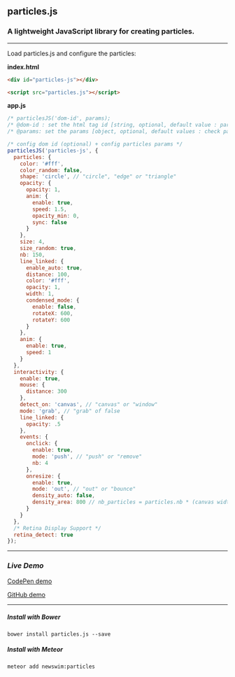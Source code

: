 ## particles.js

### A lightweight JavaScript library for creating particles.

-------------------------------

Load particles.js and configure the particles:

**index.html**
```html
<div id="particles-js"></div>

<script src="particles.js"></script>
```

**app.js**
```javascript
/* particlesJS('dom-id', params);
/* @dom-id : set the html tag id [string, optional, default value : particles-js]
/* @params: set the params [object, optional, default values : check particles.js] */

/* config dom id (optional) + config particles params */
particlesJS('particles-js', {
  particles: {
    color: '#fff',
    color_random: false,
    shape: 'circle', // "circle", "edge" or "triangle"
    opacity: {
      opacity: 1,
      anim: {
        enable: true,
        speed: 1.5,
        opacity_min: 0,
        sync: false
      }
    },
    size: 4,
    size_random: true,
    nb: 150,
    line_linked: {
      enable_auto: true,
      distance: 100,
      color: '#fff',
      opacity: 1,
      width: 1,
      condensed_mode: {
        enable: false,
        rotateX: 600,
        rotateY: 600
      }
    },
    anim: {
      enable: true,
      speed: 1
    }
  },
  interactivity: {
    enable: true,
    mouse: {
      distance: 300
    },
    detect_on: 'canvas', // "canvas" or "window"
    mode: 'grab', // "grab" of false
    line_linked: {
      opacity: .5
    },
    events: {
      onclick: {
        enable: true,
        mode: 'push', // "push" or "remove"
        nb: 4
      },
      onresize: {
        enable: true,
        mode: 'out', // "out" or "bounce"
        density_auto: false,
        density_area: 800 // nb_particles = particles.nb * (canvas width *  canvas height / 1000) / density_area
      }
    }
  },
  /* Retina Display Support */
  retina_detect: true
});
```
-------------------------------
### ***Live Demo***
<a href="http://codepen.io/VincentGarreau/pen/pnlso" target="_blank">CodePen demo</a>

<a href="http://htmlpreview.github.io/?https://github.com/VincentGarreau/particles.js/blob/master/demo/index.html" target="_blank">GitHub demo</a>

-------------------------------



##### ***Install with Bower***
```
bower install particles.js --save
```

##### ***Install with Meteor***
```
meteor add newswim:particles
```
